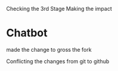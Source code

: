 Checking the 3rd Stage Making the impact

# Chatbot

made the change to gross the fork

Conflicting the changes from git to github
